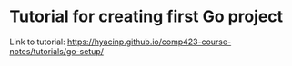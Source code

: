 # Tutorial for creating first Go project

Link to tutorial: https://hyacinp.github.io/comp423-course-notes/tutorials/go-setup/

